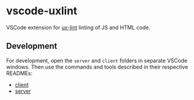 # vscode-uxlint

VSCode extension for [ux-lint](https://github.com/Banno/ux-lint) linting of JS and HTML code.

## Development

For development, open the `server` and `client` folders in separate VSCode windows. Then use the commands and tools described in their respective READMEs:

* [client](client)
* [server](server)
